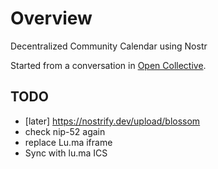 # Overview

Decentralized Community Calendar using Nostr

Started from a conversation in [Open Collective](https://github.com/opencollective/opencollective/issues/8016).

## TODO
- [later] https://nostrify.dev/upload/blossom
- check nip-52 again
- replace Lu.ma iframe
- Sync with lu.ma ICS
